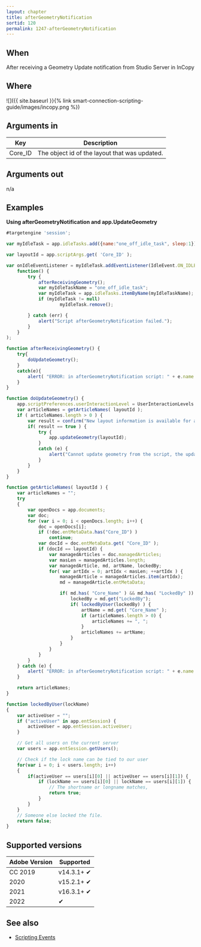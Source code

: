 ```yaml
---
layout: chapter
title: afterGeometryNotification
sortid: 120
permalink: 1247-afterGeometryNotification
---
```


## When

After receiving a Geometry Update notification from Studio Server in InCopy

## Where

![]({{ site.baseurl }}{% link smart-connection-scripting-guide/images/incopy.png %})

## Arguments in

|Key | Description |
|----|-------------|
|Core_ID |The object id of the layout that was updated.|

## Arguments out

n/a

## Examples

**Using afterGeometryNotification and app.UpdateGeometry**

```javascript
#targetengine 'session';

var myIdleTask = app.idleTasks.add({name:"one_off_idle_task", sleep:1});

var layoutId = app.scriptArgs.get( 'Core_ID' );

var onIdleEventListener = myIdleTask.addEventListener(IdleEvent.ON_IDLE,
	function() {
		try {
			afterReceivingGeometry();
			var myIdleTaskName = "one_off_idle_task";
			var myIdleTask = app.idleTasks.itemByName(myIdleTaskName);
			if (myIdleTask != null)
					myIdleTask.remove();

		} catch (err) {
			alert("Script afterGeometryNotification failed.");
		}
	}
);

function afterReceivingGeometry() {
	try{
		doUpdateGeometry();
	}
	catch(e){
		alert( "ERROR: in afterGeometryNotification script: " + e.name + "\n\n" + e.message + "\n\nFound on line " + e.line );
	}
}

function doUpdateGeometry() {
	app.scriptPreferences.userInteractionLevel = UserInteractionLevels.INTERACT_WITH_ALL;
	var articleNames = getArticleNames( layoutId );
	if ( articleNames.length > 0 ) {
		var result = confirm("New layout information is available for article [ " + articleNames + " ]. " + "Do you want to update now?", false);
		if( result == true ) {
			try {
				app.updateGeometry(layoutId);
			}
			catch (e) {
				alert("Cannot update geometry from the script, the updateGeometry action have wrong layout id value. Please fix the script and try again.");
			}
		}
	}
}

function getArticleNames( layoutId ) {
	var articleNames = "";
	try
	{
		var openDocs = app.documents;
		var doc;
		for (var i = 0; i < openDocs.length; i++) {
			doc = openDocs[i];
			if (!doc.entMetaData.has("Core_ID") )
				continue;
			var docId = doc.entMetaData.get( "Core_ID" );
			if (docId == layoutId) {
				var managedArticles = doc.managedArticles;
				var masLen = managedArticles.length;
				var managedArticle, md, artName, lockedBy;
				for( var artIdx = 0; artIdx < masLen; ++artIdx ) {
					managedArticle = managedArticles.item(artIdx);
					md = managedArticle.entMetaData;

					if( md.has( "Core_Name" ) && md.has( "LockedBy" )) {
						lockedBy = md.get("LockedBy");
						if( lockedByUser(lockedBy) ) {
							artName = md.get( "Core_Name" );
							if (articleNames.length > 0) {
								articleNames += ", ";
							}
							articleNames += artName;
						}
					}
				}
			}
		}
	} catch (e) {
		alert( "ERROR: in afterGeometryNotification script: " + e.name + "\n\n" + e.message + "\n\nFound on line " + e.line );
	}

	return articleNames;
}

function lockedByUser(lockName)
{
	var activeUser = "";
	if ("activeUser" in app.entSession) {
		activeUser = app.entSession.activeUser;
	}

	// Get all users on the current server
	var users = app.entSession.getUsers();

	// Check if the lock name can be tied to our user
	for(var i = 0; i < users.length; i++)
	{
		if(activeUser == users[i][0] || activeUser == users[i][1]) {
			if (lockName == users[i][0] || lockName == users[i][1]) {
				// The shortname or longname matches,
				return true;
			}
		}
	}
	// Someone else locked the file.
	return false;
}
```

## Supported versions

| Adobe Version | Supported |
|---------------|-----------|
| CC 2019       | v14.3.1+ ✔         |
| 2020          | v15.2.1+ ✔         |
| 2021          | v16.3.1+ ✔         |
| 2022          | ✔         |

## See also

* [Scripting Events](./index.md)
